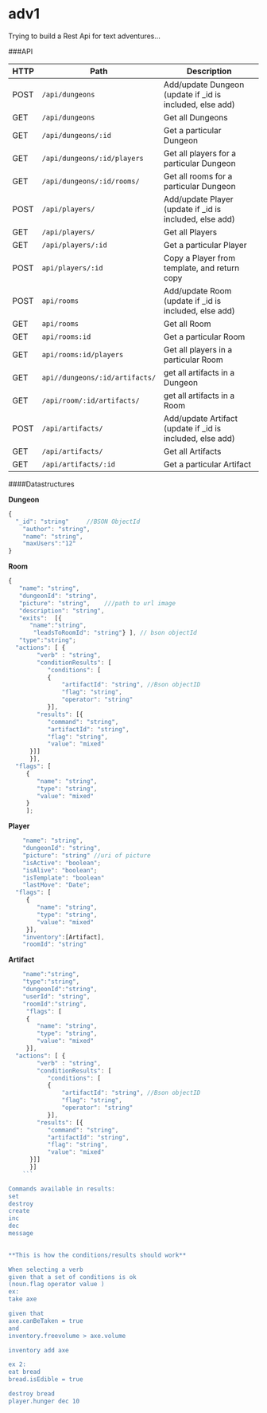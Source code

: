 # adv1
Trying to build a Rest Api for text adventures...

###API


HTTP | Path | Description
-----|------|------------
POST|```/api/dungeons```|Add/update Dungeon  (update if _id is included, else add) 
GET|```/api/dungeons```|Get all Dungeons
GET|```/api/dungeons/:id```|Get a particular Dungeon
GET|```/api/dungeons/:id/players```|Get all players for a particular Dungeon
GET|```/api/dungeons/:id/rooms/```| Get all rooms for a particular Dungeon
POST|```/api/players/```| Add/update Player  (update if _id is included, else add) 
GET|```/api/players/```| Get all Players
GET|```/api/players/:id```| Get a particular Player
POST|```api/players/:id```|Copy a Player from template, and return copy
POST |```api/rooms```| Add/update Room  (update if _id is included, else add) 
GET |```api/rooms```| Get all Room
GET |```api/rooms:id```| Get a particular Room
GET |```api/rooms:id/players```| Get all players in a particular Room
GET | ```api//dungeons/:id/artifacts/```| get all artifacts in a Dungeon
GET |```/api/room/:id/artifacts/ ``` | get all artifacts in a Room
POST| ```/api/artifacts/```|Add/update Artifact  (update if _id is included, else add) 
GET| ```/api/artifacts/```|Get all Artifacts
GET| ```/api/artifacts/:id```|Get a particular Artifact



####Datastructures

**Dungeon**
```javascript
{
  "_id": "string"     //BSON ObjectId
	"author": "string", 
	"name": "string", 
	"maxUsers":"12"
}
```
**Room**
```javascript
{ 
   "name": "string",
   "dungeonId": "string",
   "picture": "string",    ///path to url image
   "description": "string",
   "exits":  [{
      "name":"string", 
       "leadsToRoomId": "string"} ], // bson objectId
   "type":"string"; 
  "actions": [ {
	    "verb" : "string", 
	    "conditionResults": [
	       "conditions": [
	       {
	           "artifactId": "string", //Bson objectID
	           "flag": "string", 
	           "operator": "string"
	       }], 
	    "results": [{
	       "command": "string", 
	       "artifactId": "string", 
	       "flag": "string", 
	       "value": "mixed" 
	  }]] 
	  }], 
  "flags": [
	 { 
	    "name": "string", 
	    "type": "string", 
	    "value": "mixed"
	 }
	 ];
```
**Player**
```javascript
	"name": "string",
	"dungeonId": "string",
	"picture": "string" //uri of picture
	"isActive": "boolean";
	"isAlive": "boolean";
	"isTemplate": "boolean"
	"lastMove": "Date";
  "flags": [
	 { 
	    "name": "string", 
	    "type": "string", 
	    "value": "mixed"
	 }],
	"inventory":[Artifact],
	"roomId": "string"
```

**Artifact**
```javascript
    "name":"string", 
	"type":"string",
	"dungeonId":"string",
	"userId": "string",
	"roomId":"string",
	 "flags": [
	 { 
	    "name": "string", 
	    "type": "string", 
	    "value": "mixed"
	 }],
  "actions": [ {
	    "verb" : "string", 
	    "conditionResults": [
	       "conditions": [
	       {
	           "artifactId": "string", //Bson objectID
	           "flag": "string", 
	           "operator": "string"
	       }], 
	    "results": [{
	       "command": "string", 
	       "artifactId": "string", 
	       "flag": "string", 
	       "value": "mixed" 
	  }]] 
	  }] 
	```

Commands available in results: 
set 
destroy 
create
inc 
dec
message
	

**This is how the conditions/results should work**

When selecting a verb 
given that a set of conditions is ok 
(noun.flag operator value ) 
ex: 
take axe

given that 
axe.canBeTaken = true 
and 
inventory.freevolume > axe.volume

inventory add axe

ex 2: 
eat bread
bread.isEdible = true

destroy bread
player.hunger dec 10



